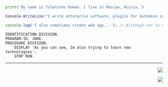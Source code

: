 ```Python
print('My name is Tuleninov Roman. I live in Moscow, Russia.') 
```
```c#
Console.WriteLine("I write enterprise software, plugins for Autodesk software and Windows clients applications.");
```
```JavaScript
console.log('I also sometimes create web app...'); // Although not so often
```

```COBOL
IDENTIFICATION DIVISION.
PROGRAM-ID. JOKE.
PROCEDURE DIVISION.
    DISPLAY 'As you can see, Im also trying to learn new technologies'.
    STOP RUN.
```
---
<p align="right">
  <a href="https://skillicons.dev">
    <img src="https://skillicons.dev/icons?i=cs,dotnet,py,mysql,postgres,docker,kubernetes,kafka,git,github" />
  </a>
</p>
<p align="right">
  <a href="https://skillicons.dev">
    <img src="https://skillicons.dev/icons?i=js,ts,react,nodejs,selenium,html,css,sass,less,md" />
  </a>
</p>
